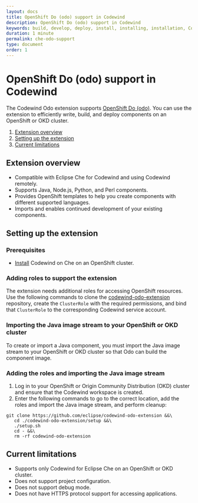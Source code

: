```yaml
---
layout: docs
title: OpenShift Do (odo) support in Codewind
description: OpenShift Do (odo) support in Codewind
keywords: build, develop, deploy, install, installing, installation, Codewind for Eclipse Che, cloud, public cloud, services, command line, cli, command, devops, OpenShift, OKD, odo
duration: 1 minute
permalink: che-odo-support
type: document
order: 1
---
```


# OpenShift Do (odo) support in Codewind

The Codewind Odo extension supports [OpenShift Do (odo)](https://github.com/openshift/odo). You can use the extension to efficiently write, build, and deploy components on an OpenShift or OKD cluster.

1. [Extension overview](#extension-overview)
2. [Setting up the extension](#setting-up-the-extension)
3. [Current limitations](#current-limitations)

## Extension overview

- Compatible with Eclipse Che for Codewind and using Codewind remotely.
- Supports Java, Node.js, Python, and Perl components.
- Provides OpenShift templates to help you create components with different supported languages.
- Imports and enables continued development of your existing components.

## Setting up the extension

### Prerequisites

- [Install](che-installinfo.html) Codewind on Che on an OpenShift cluster.

### Adding roles to support the extension

The extension needs additional roles for accessing OpenShift resources. Use the following commands to clone the [codewind-odo-extension](https://github.com/eclipse/codewind-odo-extension) repository, create the `ClusterRole` with the required permissions, and bind that `ClusterRole` to the corresponding Codewind service account.

### Importing the Java image stream to your OpenShift or OKD cluster

To create or import a Java component, you must import the Java image stream to your OpenShift or OKD cluster so that Odo can build the component image.

### Adding the roles and importing the Java image stream

1. Log in to your OpenShift or Origin Community Distribution (OKD) cluster and ensure that the Codewind workspace is created.
2. Enter the following commands to go to the correct location, add the roles and import the Java image stream, and perform cleanup:
```
git clone https://github.com/eclipse/codewind-odo-extension &&\
   cd ./codewind-odo-extension/setup &&\
   ./setup.sh
   cd - &&\
   rm -rf codewind-odo-extension
```

## Current limitations

- Supports only Codewind for Eclipse Che on an OpenShift or OKD cluster.
- Does not support project configuration.
- Does not support debug mode.
- Does not have HTTPS protocol support for accessing applications.